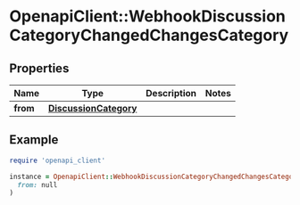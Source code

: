# OpenapiClient::WebhookDiscussionCategoryChangedChangesCategory

## Properties

| Name | Type | Description | Notes |
| ---- | ---- | ----------- | ----- |
| **from** | [**DiscussionCategory**](DiscussionCategory.md) |  |  |

## Example

```ruby
require 'openapi_client'

instance = OpenapiClient::WebhookDiscussionCategoryChangedChangesCategory.new(
  from: null
)
```

